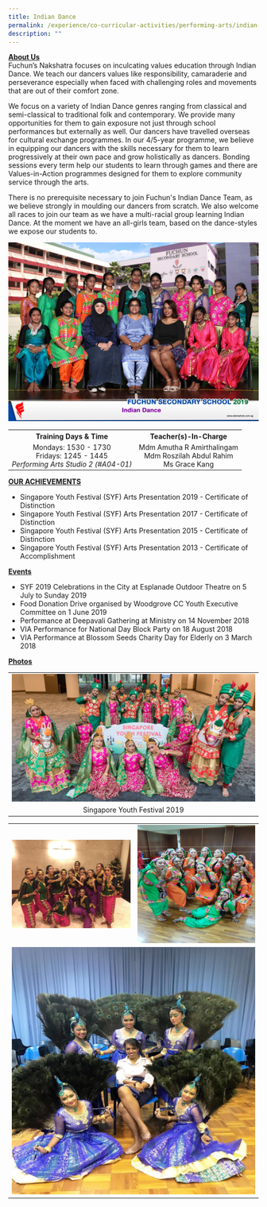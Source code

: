 ```yaml
---
title: Indian Dance
permalink: /experience/co-curricular-activities/performing-arts/indian-dance
description: ""
---
```

<p><strong><u>About Us<br /></u></strong>Fuchun&rsquo;s Nakshatra focuses on inculcating values education through Indian Dance. We teach our dancers values like responsibility, camaraderie and perseverance especially when faced with challenging roles and movements that are out of their comfort zone.</p>
<p>We focus on a variety of Indian Dance genres ranging from classical and semi-classical to traditional folk and contemporary. We provide many opportunities for them to gain exposure not just through school performances but externally as well. Our dancers have travelled overseas for cultural exchange programmes. In our 4/5-year programme, we believe in equipping our dancers with the skills necessary for them to learn progressively at their own pace and grow holistically as dancers. Bonding sessions every term help our students to learn through games and there are Values-in-Action programmes designed for them to explore community service through the arts.&nbsp;</p>
<p>There is no prerequisite necessary to join Fuchun's Indian Dance Team, as we believe strongly in moulding our dancers from scratch. We also welcome all races to join our team as we have a multi-racial group learning Indian Dance. At the moment we have an all-girls team, based on the dance-styles we expose our students to.&nbsp;</p>
<img src="/images/id1.jpg">
<table>
<tbody>
<tr>
<th style="text-align: center;">Training Days &amp; Time</th>
<th style="text-align: center;">Teacher(s)-In-Charge</th>
</tr>
<tr>
<td style="text-align: center;">
<div>Mondays: 1530 - 1730</div>
<div>Fridays: 1245 - 1445</div>
<div><em>Performing Arts Studio 2 (#A04-01)</em></div>
</td>
<td style="text-align: center;">
<div>Mdm Amutha R Amirthalingam</div>
<div>Mdm Roszilah Abdul Rahim</div>
<div>Ms Grace Kang</div>
</td>
</tr>
</tbody>
</table>
<p><strong><u>OUR ACHIEVEMENTS</u></strong></p>
<ul>
<li>Singapore Youth Festival (SYF) Arts Presentation 2019 - Certificate of Distinction</li>
<li>Singapore Youth Festival (SYF) Arts Presentation 2017 - Certificate of Distinction</li>
<li>Singapore Youth Festival (SYF) Arts Presentation 2015 - Certificate of Distinction</li>
<li>Singapore Youth Festival (SYF) Arts Presentation 2013 - Certificate of Accomplishment</li>
</ul>
<p><strong><u>Events</u></strong></p>
<ul>
<li>SYF 2019 Celebrations in the City at Esplanade Outdoor Theatre on 5 July to Sunday 2019</li>
<li>Food Donation Drive organised by Woodgrove CC Youth Executive Committee on 1 June 2019</li>
<li>Performance at Deepavali Gathering at Ministry on 14 November 2018</li>
<li>VIA Performance for National Day Block Party on 18 August 2018</li>
<li>VIA Performance at Blossom Seeds Charity Day for Elderly on 3 March 2018</li>
</ul>
<p><strong><u>Photos</u></strong></p>
<table>
<tbody>
<tr>
<td><img src="/images/id2.jpg"></td>
</tr>
<tr>
<td style="text-align: center;">Singapore Youth Festival 2019</td>
</tr>
</tbody>
</table>
<table>
<tbody>
<tr>
<td><img src="/images/id3.jpg"></td>
<td><img src="/images/id4.jpg"></td>
</tr>
<tr>
<td colspan="2"><img src="/images/id5.jpg"></td>
</tr>
</tbody>
</table>